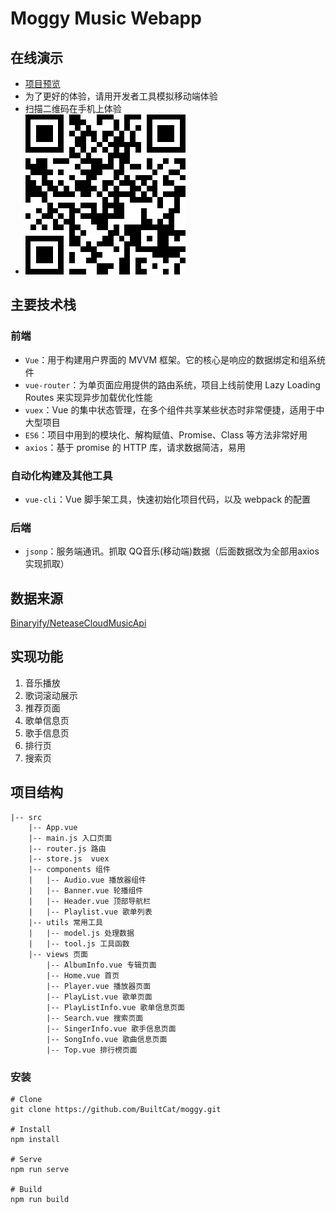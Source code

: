 # Moggy Music Webapp

##  在线演示
- [项目预览](http://47.101.35.46/moggy/)
- 为了更好的体验，请用开发者工具模拟移动端体验
- 扫描二维码在手机上体验
- ![avatar](./show/code.png)
## 主要技术栈
### 前端
- `Vue`：用于构建用户界面的 MVVM 框架。它的核心是响应的数据绑定和组系统件
- `vue-router`：为单页面应用提供的路由系统，项目上线前使用 Lazy Loading Routes 来实现异步加载优化性能
- `vuex`：Vue 的集中状态管理，在多个组件共享某些状态时非常便捷，适用于中大型项目
- `ES6`：项目中用到的模块化、解构赋值、Promise、Class 等方法非常好用
- `axios`：基于 promise 的 HTTP 库，请求数据简洁，易用
### 自动化构建及其他工具
- `vue-cli`：Vue 脚手架工具，快速初始化项目代码，以及 webpack 的配置
### 后端
- `jsonp`：服务端通讯。抓取 QQ音乐(移动端)数据（后面数据改为全部用axios实现抓取）
## 数据来源
[Binaryify/NeteaseCloudMusicApi](https://github.com/Binaryify/NeteaseCloudMusicApi)
## 实现功能
1. 音乐播放
2. 歌词滚动展示
3. 推荐页面 
4. 歌单信息页
5. 歌手信息页
6. 排行页
7. 搜索页
## 项目结构
```
|-- src
    |-- App.vue 
    |-- main.js 入口页面
    |-- router.js 路由
    |-- store.js  vuex
    |-- components 组件
    |   |-- Audio.vue 播放器组件
    |   |-- Banner.vue 轮播组件
    |   |-- Header.vue 顶部导航栏
    |   |-- Playlist.vue 歌单列表
    |-- utils 常用工具
    |   |-- model.js 处理数据
    |   |-- tool.js 工具函数
    |-- views 页面
        |-- AlbumInfo.vue 专辑页面
        |-- Home.vue 首页
        |-- Player.vue 播放器页面
        |-- PlayList.vue 歌单页面
        |-- PlayListInfo.vue 歌单信息页面
        |-- Search.vue 搜索页面
        |-- SingerInfo.vue 歌手信息页面
        |-- SongInfo.vue 歌曲信息页面
        |-- Top.vue 排行榜页面

```
### 安装
```
# Clone
git clone https://github.com/BuiltCat/moggy.git

# Install
npm install

# Serve
npm run serve

# Build
npm run build
```